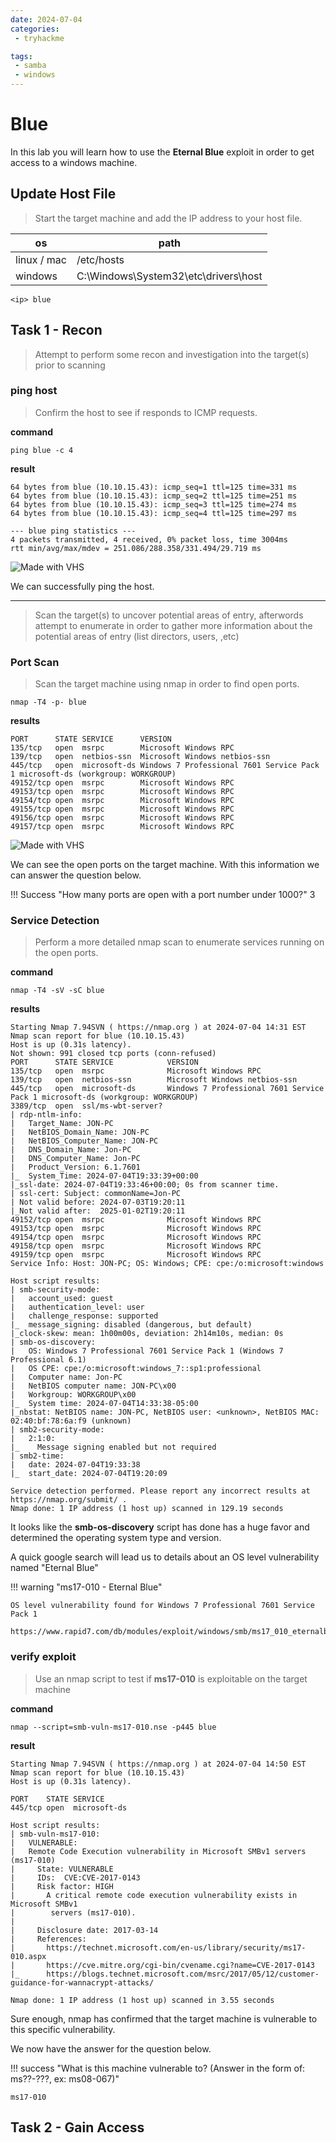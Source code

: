 ```yaml
---
date: 2024-07-04
categories:
 - tryhackme

tags:
 - samba
 - windows
---
```


# Blue

In this lab you will learn how to use the **Eternal Blue** exploit in order to get access to a windows machine.

<!-- more -->

## Update Host File

> Start the target machine and add the IP address to your host file.

| os | path |
| --- | --- |
| linux / mac | /etc/hosts |
| windows | C:\Windows\System32\etc\drivers\host |

```
<ip> blue
```

## Task 1 - Recon

>Attempt to perform some recon and investigation into the target(s) prior to scanning

### ping host

> Confirm the host to see if responds to ICMP requests.

**command**
```
ping blue -c 4
```

**result**

```
64 bytes from blue (10.10.15.43): icmp_seq=1 ttl=125 time=331 ms
64 bytes from blue (10.10.15.43): icmp_seq=2 ttl=125 time=251 ms
64 bytes from blue (10.10.15.43): icmp_seq=3 ttl=125 time=274 ms
64 bytes from blue (10.10.15.43): icmp_seq=4 ttl=125 time=297 ms

--- blue ping statistics ---
4 packets transmitted, 4 received, 0% packet loss, time 3004ms
rtt min/avg/max/mdev = 251.086/288.358/331.494/29.719 ms
```

![Made with VHS](https://vhs.charm.sh/vhs-4n2fXGRCtLKxxekL2Ihq22.gif)

We can successfully ping the host.

---

> Scan the target(s) to uncover potential areas of entry, afterwords attempt to enumerate in order to gather more information about the potential areas of entry (list directors, users, ,etc)

### Port Scan
> Scan the target machine using nmap in order to find open ports.  

```
nmap -T4 -p- blue
```

**results**

```
PORT      STATE SERVICE      VERSION
135/tcp   open  msrpc        Microsoft Windows RPC
139/tcp   open  netbios-ssn  Microsoft Windows netbios-ssn
445/tcp   open  microsoft-ds Windows 7 Professional 7601 Service Pack 1 microsoft-ds (workgroup: WORKGROUP)
49152/tcp open  msrpc        Microsoft Windows RPC
49153/tcp open  msrpc        Microsoft Windows RPC
49154/tcp open  msrpc        Microsoft Windows RPC
49155/tcp open  msrpc        Microsoft Windows RPC
49156/tcp open  msrpc        Microsoft Windows RPC
49157/tcp open  msrpc        Microsoft Windows RPC
```

![Made with VHS](https://vhs.charm.sh/vhs-1dZTaSWX5IKGu1DOybBpGU.gif)

We can see the open ports on the target machine.
With this information we can answer the question below.

!!! Success "How many ports are open with a port number under 1000?"
    3


### Service Detection
> Perform a more detailed nmap scan to enumerate services running on the open ports.

**command**
```
nmap -T4 -sV -sC blue
```

**results**
```
Starting Nmap 7.94SVN ( https://nmap.org ) at 2024-07-04 14:31 EST
Nmap scan report for blue (10.10.15.43)
Host is up (0.31s latency).
Not shown: 991 closed tcp ports (conn-refused)
PORT      STATE SERVICE            VERSION
135/tcp   open  msrpc              Microsoft Windows RPC
139/tcp   open  netbios-ssn        Microsoft Windows netbios-ssn
445/tcp   open  microsoft-ds       Windows 7 Professional 7601 Service Pack 1 microsoft-ds (workgroup: WORKGROUP)
3389/tcp  open  ssl/ms-wbt-server?
| rdp-ntlm-info: 
|   Target_Name: JON-PC
|   NetBIOS_Domain_Name: JON-PC
|   NetBIOS_Computer_Name: JON-PC
|   DNS_Domain_Name: Jon-PC
|   DNS_Computer_Name: Jon-PC
|   Product_Version: 6.1.7601
|_  System_Time: 2024-07-04T19:33:39+00:00
|_ssl-date: 2024-07-04T19:33:46+00:00; 0s from scanner time.
| ssl-cert: Subject: commonName=Jon-PC
| Not valid before: 2024-07-03T19:20:11
|_Not valid after:  2025-01-02T19:20:11
49152/tcp open  msrpc              Microsoft Windows RPC
49153/tcp open  msrpc              Microsoft Windows RPC
49154/tcp open  msrpc              Microsoft Windows RPC
49158/tcp open  msrpc              Microsoft Windows RPC
49159/tcp open  msrpc              Microsoft Windows RPC
Service Info: Host: JON-PC; OS: Windows; CPE: cpe:/o:microsoft:windows

Host script results:
| smb-security-mode: 
|   account_used: guest
|   authentication_level: user
|   challenge_response: supported
|_  message_signing: disabled (dangerous, but default)
|_clock-skew: mean: 1h00m00s, deviation: 2h14m10s, median: 0s
| smb-os-discovery: 
|   OS: Windows 7 Professional 7601 Service Pack 1 (Windows 7 Professional 6.1)
|   OS CPE: cpe:/o:microsoft:windows_7::sp1:professional
|   Computer name: Jon-PC
|   NetBIOS computer name: JON-PC\x00
|   Workgroup: WORKGROUP\x00
|_  System time: 2024-07-04T14:33:38-05:00
|_nbstat: NetBIOS name: JON-PC, NetBIOS user: <unknown>, NetBIOS MAC: 02:40:bf:78:6a:f9 (unknown)
| smb2-security-mode: 
|   2:1:0: 
|_    Message signing enabled but not required
| smb2-time: 
|   date: 2024-07-04T19:33:38
|_  start_date: 2024-07-04T19:20:09

Service detection performed. Please report any incorrect results at https://nmap.org/submit/ .
Nmap done: 1 IP address (1 host up) scanned in 129.19 seconds

```
It looks like the **smb-os-discovery** script has done has a huge favor and determined the operating system type and version.

A quick google search will lead us to details about an OS level vulnerability named "Eternal Blue"

!!! warning "ms17-010 - Eternal Blue"

    
    OS level vulnerability found for Windows 7 Professional 7601 Service Pack 1

    https://www.rapid7.com/db/modules/exploit/windows/smb/ms17_010_eternalblue/

### verify exploit

> Use an nmap script to test if **ms17-010** is exploitable on the target machine

**command**
```
nmap --script=smb-vuln-ms17-010.nse -p445 blue
```

**result**
```
Starting Nmap 7.94SVN ( https://nmap.org ) at 2024-07-04 14:50 EST
Nmap scan report for blue (10.10.15.43)
Host is up (0.31s latency).

PORT    STATE SERVICE
445/tcp open  microsoft-ds

Host script results:
| smb-vuln-ms17-010: 
|   VULNERABLE:
|   Remote Code Execution vulnerability in Microsoft SMBv1 servers (ms17-010)
|     State: VULNERABLE
|     IDs:  CVE:CVE-2017-0143
|     Risk factor: HIGH
|       A critical remote code execution vulnerability exists in Microsoft SMBv1
|        servers (ms17-010).
|           
|     Disclosure date: 2017-03-14
|     References:
|       https://technet.microsoft.com/en-us/library/security/ms17-010.aspx
|       https://cve.mitre.org/cgi-bin/cvename.cgi?name=CVE-2017-0143
|_      https://blogs.technet.microsoft.com/msrc/2017/05/12/customer-guidance-for-wannacrypt-attacks/

Nmap done: 1 IP address (1 host up) scanned in 3.55 seconds

```

Sure enough, nmap has confirmed that the target machine is vulnerable to this specific vulnerability. 

We now have the answer for the question below.

!!! success "What is this machine vulnerable to? (Answer in the form of: ms??-???, ex: ms08-067)"

    ms17-010


## Task 2 - Gain Access
